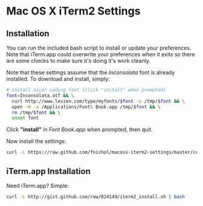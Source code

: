 # Mac OS X iTerm2 Settings

## Installation
You can run the included bash script to install or update your preferences.
Note that iTerm.app could overwrite your preferences when it exits so there
are some checks to make sure it's doing it's work cleanly.

Note that these settings assume that the *Inconsolata* font is already
installed. To download and install, simply:

```sh
# install nicer coding font (click "install" when prompted)
font=Inconsolata.otf && \
  curl http://www.levien.com/type/myfonts/$font -o /tmp/$font && \
  open -W -a /Applications/Font\ Book.app /tmp/$font && \
  rm /tmp/$font && \
  unset font
```

Click **"install"** in *Font Book.app* when prompted, then quit.

Now install the settings:

```sh
curl -L https://raw.github.com/fnichol/macosx-iterm2-settings/master/contrib/install-settings.sh | bash
```

## iTerm.app Installation
Need iTerm.app? Simple:

```sh
curl -L http://gist.github.com/raw/824149/iterm2_install.sh | bash
```
